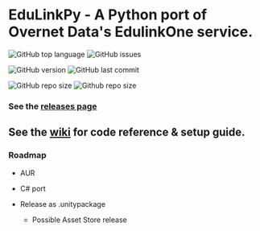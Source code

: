 # EduLinkPy - A Python port of Overnet Data's EdulinkOne service.
![GitHub top language](https://img.shields.io/github/languages/top/Malted-Wheaties/EduLinkPy)
![GitHub issues](https://img.shields.io/github/issues/Malted-Wheaties/EduLinkPy)

![GitHub version](https://img.shields.io/github/v/tag/Malted-Wheaties/EduLinkPy)
![GitHub last commit](https://img.shields.io/github/last-commit/Malted-Wheaties/EduLinkPy)

![GitHub repo size](https://img.shields.io/github/repo-size/Malted-Wheaties/EduLinkPy)
![Github repo size](https://img.shields.io/tokei/lines/github/Malted-Wheaties/EduLinkPy)




### See the [releases page](https://github.com/Malted-Wheaties/EduLinkPy/releases/)


## See the [wiki](https://github.com/Malted-Wheaties/EduLinkPy/wiki) for code reference & setup guide.


### Roadmap
* AUR
* C# port
* Release as .unitypackage

  * Possible Asset Store release
